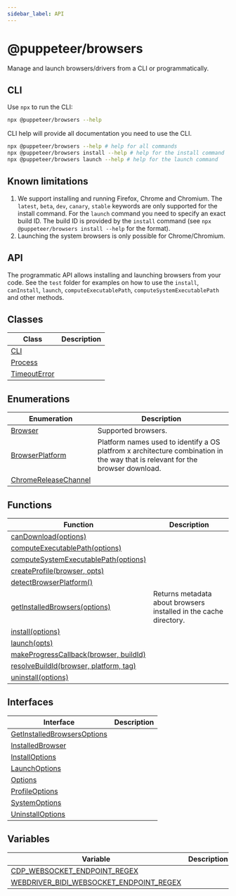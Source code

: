 ```yaml
---
sidebar_label: API
---
```


# @puppeteer/browsers

Manage and launch browsers/drivers from a CLI or programmatically.

## CLI

Use `npx` to run the CLI:

```bash
npx @puppeteer/browsers --help
```

CLI help will provide all documentation you need to use the CLI.

```bash
npx @puppeteer/browsers --help # help for all commands
npx @puppeteer/browsers install --help # help for the install command
npx @puppeteer/browsers launch --help # help for the launch command
```

## Known limitations

1. We support installing and running Firefox, Chrome and Chromium. The `latest`, `beta`, `dev`, `canary`, `stable` keywords are only supported for the install command. For the `launch` command you need to specify an exact build ID. The build ID is provided by the `install` command (see `npx @puppeteer/browsers install --help` for the format).
2. Launching the system browsers is only possible for Chrome/Chromium.

## API

The programmatic API allows installing and launching browsers from your code. See the `test` folder for examples on how to use the `install`, `canInstall`, `launch`, `computeExecutablePath`, `computeSystemExecutablePath` and other methods.

## Classes

| Class                                      | Description |
| ------------------------------------------ | ----------- |
| [CLI](./browsers.cli.md)                   |             |
| [Process](./browsers.process.md)           |             |
| [TimeoutError](./browsers.timeouterror.md) |             |

## Enumerations

| Enumeration                                                | Description                                                                                                                    |
| ---------------------------------------------------------- | ------------------------------------------------------------------------------------------------------------------------------ |
| [Browser](./browsers.browser.md)                           | Supported browsers.                                                                                                            |
| [BrowserPlatform](./browsers.browserplatform.md)           | Platform names used to identify a OS platfrom x architecture combination in the way that is relevant for the browser download. |
| [ChromeReleaseChannel](./browsers.chromereleasechannel.md) |                                                                                                                                |

## Functions

| Function                                                                          | Description                                                       |
| --------------------------------------------------------------------------------- | ----------------------------------------------------------------- |
| [canDownload(options)](./browsers.candownload.md)                                 |                                                                   |
| [computeExecutablePath(options)](./browsers.computeexecutablepath.md)             |                                                                   |
| [computeSystemExecutablePath(options)](./browsers.computesystemexecutablepath.md) |                                                                   |
| [createProfile(browser, opts)](./browsers.createprofile.md)                       |                                                                   |
| [detectBrowserPlatform()](./browsers.detectbrowserplatform.md)                    |                                                                   |
| [getInstalledBrowsers(options)](./browsers.getinstalledbrowsers.md)               | Returns metadata about browsers installed in the cache directory. |
| [install(options)](./browsers.install.md)                                         |                                                                   |
| [launch(opts)](./browsers.launch.md)                                              |                                                                   |
| [makeProgressCallback(browser, buildId)](./browsers.makeprogresscallback.md)      |                                                                   |
| [resolveBuildId(browser, platform, tag)](./browsers.resolvebuildid.md)            |                                                                   |
| [uninstall(options)](./browsers.uninstall.md)                                     |                                                                   |

## Interfaces

| Interface                                                                | Description |
| ------------------------------------------------------------------------ | ----------- |
| [GetInstalledBrowsersOptions](./browsers.getinstalledbrowsersoptions.md) |             |
| [InstalledBrowser](./browsers.installedbrowser.md)                       |             |
| [InstallOptions](./browsers.installoptions.md)                           |             |
| [LaunchOptions](./browsers.launchoptions.md)                             |             |
| [Options](./browsers.options.md)                                         |             |
| [ProfileOptions](./browsers.profileoptions.md)                           |             |
| [SystemOptions](./browsers.systemoptions.md)                             |             |
| [UninstallOptions](./browsers.uninstalloptions.md)                       |             |

## Variables

| Variable                                                                                         | Description |
| ------------------------------------------------------------------------------------------------ | ----------- |
| [CDP_WEBSOCKET_ENDPOINT_REGEX](./browsers.cdp_websocket_endpoint_regex.md)                       |             |
| [WEBDRIVER_BIDI_WEBSOCKET_ENDPOINT_REGEX](./browsers.webdriver_bidi_websocket_endpoint_regex.md) |             |
